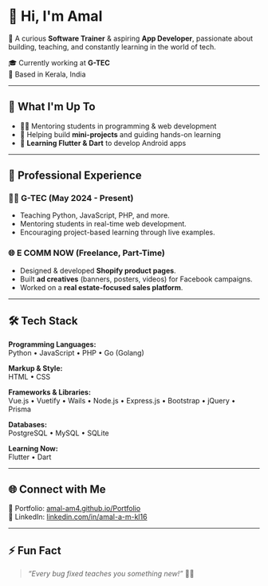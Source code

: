 # 👋 Hi, I'm Amal

🚀 A curious **Software Trainer** & aspiring **App Developer**, passionate about building, teaching, and constantly learning in the world of tech.

🎓 Currently working at **G-TEC**  
📍 Based in Kerala, India

---

## 🧠 What I'm Up To
- 👨‍🏫 Mentoring students in programming & web development
- 🔨 Helping build **mini-projects** and guiding hands-on learning
- 📱 **Learning Flutter & Dart** to develop Android apps

---

## 💼 Professional Experience

### 👨‍🏫 G-TEC (May 2024 - Present)
- Teaching Python, JavaScript, PHP, and more.
- Mentoring students in real-time web development.
- Encouraging project-based learning through live examples.

### 🌐 E COMM NOW (Freelance, Part-Time)
- Designed & developed **Shopify product pages**.
- Built **ad creatives** (banners, posters, videos) for Facebook campaigns.
- Worked on a **real estate-focused sales platform**.

---

## 🛠️ Tech Stack

**Programming Languages:**  
Python • JavaScript • PHP • Go (Golang)  

**Markup & Style:**  
HTML • CSS  

**Frameworks & Libraries:**  
Vue.js • Vuetify • Wails • Node.js • Express.js • Bootstrap • jQuery • Prisma  

**Databases:**  
PostgreSQL • MySQL • SQLite  

**Learning Now:**  
Flutter • Dart  

---

## 🌐 Connect with Me

🔗 Portfolio: [amal-am4.github.io/Portfolio](https://amal-am4.github.io/Portfolio-v2/)  
💼 LinkedIn: [linkedin.com/in/amal-a-m-kl16](https://linkedin.com/in/amal-a-m-kl16)  

---

## ⚡ Fun Fact

> _“Every bug fixed teaches you something new!”_ 🐞💡  
